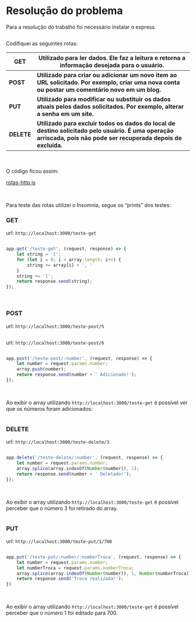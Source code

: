 # Resolução do problema

Para a resolução do trabalho foi necessário instalar o express.

<img src=''>

<br>

Codifiquei as seguintes rotas:

| GET        | Utilizado para ler dados. Ele faz a leitura e retorna a informação desejada para o usuário. |
| ---------- | ------------------------------------------------------------ |
| **POST**   | **Utilizado para criar ou adicionar um novo item ao URL solicitado. Por exemplo, criar uma nova conta ou postar um comentário novo em um blog.** |
| **PUT**    | **Utilizado para modificar ou substituir os dados atuais pelos dados solicitados. Por exemplo, alterar a senha em um site.** |
| **DELETE** | **Utilizado para excluir todos os dados do local de destino solicitado pelo usuário. É uma operação arriscada, pois não pode ser recuperada depois de excluída.** |

<br>

O código ficou assim:

[rotas-http.js]()

<br>

Para teste das rotas utilizei o Insomnia, segue os “prints” dos testes:

### **GET**

url: `http://localhost:3000/teste-get`

<img src=''>

```jsx
app.get('/teste-get', (request, response) => {
    let string = '[';
    for (let i = 0; i < array.length; i++) {
        string += array[i] + ', '
    }
    string += ']';
    return response.send(string);
});
```

<br>

### **POST**

url: `http://localhost:3000/teste-post/5`

<img src=''>

<br>

url: `http://localhost:3000/teste-post/6`

<img src=''>

```jsx
app.post('/teste-post/:number', (request, response) => {
    let number = request.params.number;
    array.push(number);
    return response.send(number + ' Adicionado!');
});
```

<br>

Ao exibir o array utilizando `http://localhost:3000/teste-get` é possível ver que os números foram adicionados:

<img src=''>

<br>

### **DELETE**

url: `http://localhost:3000/teste-delete/3`

<img src=''>

```jsx
app.delete('/teste-delete/:number', (request, response) => {
    let number = request.params.number;
    array.splice(array.indexOf(Number(number)), 1);
    return response.send(number + ' Deletado!');
});
```

<br>

Ao exibir o array utilizando `http://localhost:3000/teste-get` é possível perceber que o número 3 foi retirado do array.

<img src=''>

<br>

### **PUT**

url: `http://localhost:3000/teste-put/1/700`

<img src=''>

```jsx
app.put('/teste-put/:number/:numberTroca', (request, response) => {
    let number = request.params.number;
    let numberTroca = request.params.numberTroca;
    array.splice(array.indexOf(Number(number)), 1, Number(numberTroca));
    return response.send('Troca realizada!');
})
```

<br>

Ao exibir o array utilizando `http://localhost:3000/teste-get` é possível perceber que o número 1 foi editado para 700.

<img src=''>
